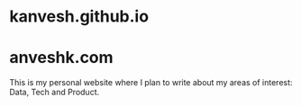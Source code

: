 # kanvesh.github.io
# anveshk.com

This is my personal website where I plan to write about my areas of interest: Data, Tech and Product.
